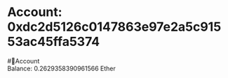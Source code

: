 
Account: 0xdc2d5126c0147863e97e2a5c91553ac45ffa5374
===================================================
  
#📜Account  
Balance: 0.2629358390961566 Ether